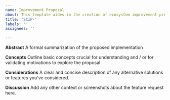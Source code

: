```yaml
---
name: Improvement Proposal
about: This template aides in the creation of ecosystem improvement proposals indicated by the prefix SCIP-
title: 'SCIP-'
labels: ''
assignees: ''

---
```


**Abstract**
A formal summarization of the proposed implementation

**Concepts**
Outline basic concepts crucial for understanding and / or for validating motivations to explore the proposal

**Considerations**
A clear and concise description of any alternative solutions or features you've considered.

**Discussion**
Add any other context or screenshots about the feature request here.
